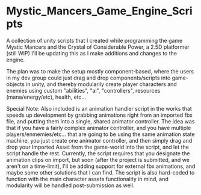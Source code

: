 # Mystic_Mancers_Game_Engine_Scripts
A collection of unity scripts that I created while programming the game Mystic Mancers and the Crystal of Considerable Power, a 2.5D platformer (still WIP)
I'll be updating this as I make additions and changes to the engine.

The plan was to make the setup mostly component-based, where the users in my dev group could just drag and drop components/scripts into game-objects in unity, and thereby modularily create player characters and enemies using custom "abilities", "ai", "controllers", resources (mana/energy/etc), health, etc...

Special Note:
Also included is an animation handler script in the works that speeds up development by grabbing animations right from an imported fbx file, and putting them into a single, shared animator controller. The idea was that if you have a fairly complex animator controller, and you have multiple players/enmemies/etc... that are going to be using the same animation state machine, you just create one animator controller, and then simply drag and drop your Imported Asset from the game-world into the script, and let the script handle the rest. Currently, the script requires that you designate the animation clips on import, but soon (after the project is submitted, and we aren't on a time-limit), I'll be adding support for external fbx animations, and maybe some other solutions that I can find. The script is also hard-coded to function with the main character assets functionality in mind, and modularity will be handled post-submission as well.
